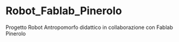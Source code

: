 # Robot_Fablab_Pinerolo
Progetto Robot Antropomorfo didattico in collaborazione con Fablab Pinerolo
